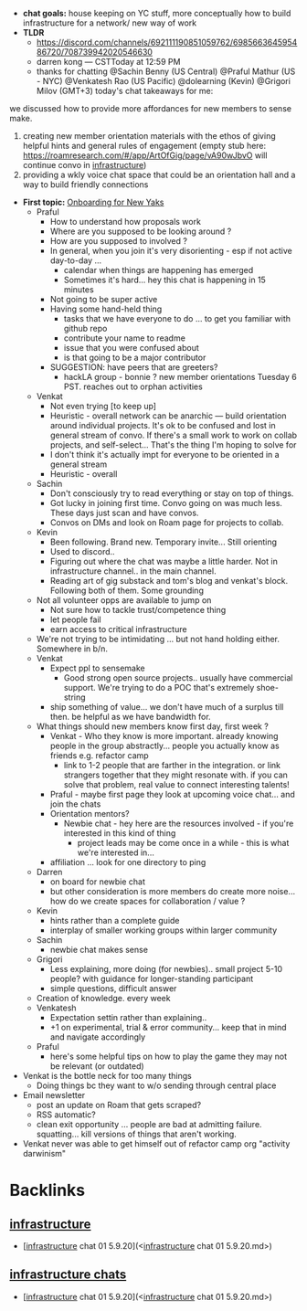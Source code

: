 - **chat goals:** house keeping on YC stuff, more conceptually how to build infrastructure for a network/ new way of work 
- **TLDR**
    - https://discord.com/channels/692111190851059762/698566364595486720/708739942020546630
    - darren kong — CSTToday at 12:59 PM
    - thanks for chatting @Sachin Benny (US Central) @Praful Mathur (US - NYC) @Venkatesh Rao (US Pacific) @dolearning (Kevin) @Grigori Milov (GMT+3) 
today's chat takeaways for me: 

we discussed how to provide more affordances for new members to sense make.
1. creating new member orientation materials with the ethos of giving helpful hints and general rules of engagement (empty stub here: https://roamresearch.com/#/app/ArtOfGig/page/vA90wJbvO 
will continue convo in [infrastructure](<infrastructure.md>)) 
2. providing a wkly voice chat space that could be an orientation hall and a way to build friendly connections
- **First topic:** [Onboarding for New Yaks](<Onboarding for New Yaks.md>)
    - Praful
        - How to understand how proposals work
        - Where are you supposed to be looking around ?
        - How are you supposed to involved ? 
        - In general, when you join it's very disorienting - esp if not active day-to-day ... 
            - calendar when things are happening has emerged
            - Sometimes it's hard... hey this chat is happening in 15 minutes
        - Not going to be super active
        - Having some hand-held thing 
            - tasks that we have everyone to do ... to get you familiar with github repo 
            - contribute your name to readme 
            - issue that you were confused about
            - is that going to be a major contributor 
        - SUGGESTION: have peers that are greeters? 
            - hackLA group - bonnie ? new member orientations Tuesday 6 PST. reaches out to orphan activities 
    - Venkat
        - Not even trying [to keep up]
        - Heuristic - overall network can be anarchic — build orientation around individual projects. It's ok to be confused and lost in general stream of convo. If there's a small work to work on collab projects, and self-select... That's the thing I'm hoping to solve for 
        - I don't think it's actually impt for everyone to be oriented in a general stream
        - Heuristic - overall 
    - Sachin
        - Don't consciously try to read everything or stay on top of things. 
        - Got lucky in joining first time. Convo going on was much less. These days just scan and have convos. 
        - Convos on DMs and look on Roam page for projects to collab. 
    - Kevin
        - Been following. Brand new. Temporary invite... Still orienting
        - Used to discord..
        - Figuring out where the chat was maybe a little harder. Not in infrastructure channel.. in the main channel.
        - Reading art of gig substack and tom's blog and venkat's block. Following both of them. Some grounding 
    - Not all volunteer opps are available to jump on
        - Not sure how to tackle trust/competence thing
        - let people fail 
        - earn access to critical infrastructure 
    - We're not trying to be intimidating ... but not hand holding either. Somewhere in b/n. 
    - Venkat
        - Expect ppl to sensemake
            - Good strong open source projects.. usually have commercial support. We're trying to do a POC that's extremely shoe-string
        - ship something of value... we don't have much of a surplus till then. be helpful as we have bandwidth for. 
    - What things should new members know first day, first week ? 
        - Venkat - Who they know is more important. already knowing people in the group abstractly... people you actually know as friends e.g. refactor camp
            - link to 1-2 people that are farther in the integration. or link strangers together that they might resonate with. if you can solve that problem, real value to connect interesting talents!
        - Praful - maybe first page they look at upcoming voice chat... and join the chats 
        - Orientation mentors?
            - Newbie chat - hey here are the resources involved - if you're interested in this kind of thing 
                - project leads may be come once in a while - this is what we're interested in...
        - affiliation ... look for one directory to ping 
    - Darren 
        - on board for newbie chat
        - but other consideration is more members do create more noise... how do we create spaces for collaboration / value ? 
    - Kevin
        - hints rather than a complete guide
        - interplay of smaller working groups within larger community
    - Sachin
        - newbie chat makes sense
    - Grigori
        - Less explaining, more doing (for newbies).. small project 5-10 people? with guidance for longer-standing participant
        - simple questions, difficult answer
    - Creation of knowledge. every week
    - Venkatesh
        - Expectation settin rather than explaining.. 
        - +1 on experimental, trial & error community... keep that in mind and navigate accordingly
    - Praful 
        - here's some helpful tips on how to play the game they may not be relevant (or outdated) 
- Venkat is the bottle neck for too many things
    - Doing things bc they want to w/o sending through central place
- Email newsletter
    - post an update on Roam that gets scraped? 
    - RSS automatic? 
    - clean exit opportunity ... people are bad at admitting failure. squatting... kill versions of things that aren't working. 
- Venkat never was able to get himself out of refactor camp org "activity darwinism" 

# Backlinks
## [infrastructure](<infrastructure.md>)
- [[infrastructure](<infrastructure.md>) chat 01 5.9.20](<[infrastructure](<infrastructure.md>) chat 01 5.9.20.md>)

## [infrastructure chats](<infrastructure chats.md>)
- [[infrastructure](<infrastructure.md>) chat 01 5.9.20](<[infrastructure](<infrastructure.md>) chat 01 5.9.20.md>)

